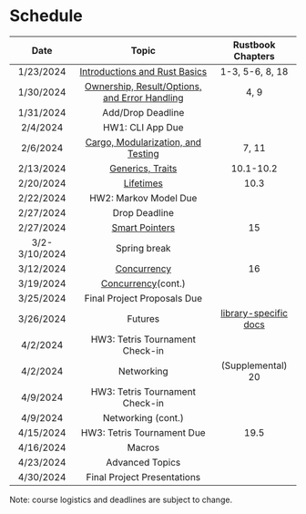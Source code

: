 # Schedule

|     Date      |                                                                 Topic                                                                 |                                      Rustbook Chapters                                       |
| :-----------: | :-----------------------------------------------------------------------------------------------------------------------------------: | :------------------------------------------------------------------------------------------: |
|   1/23/2024   |         [Introductions and Rust Basics](https://docs.google.com/presentation/d/1NhWXh2qgb6p87PsVmaAnrQYthtdTCugRxdLPwUMdVh8/)         |                                       1-3, 5-6, 8, 18                                        |
|   1/30/2024   | [Ownership, Result/Options, and Error Handling](https://docs.google.com/presentation/d/1xbY_a3U1OyAtUxUD7oaL7xoORyjFGQwB2LfnaQ68IV0/) |                                             4, 9                                             |
|   1/31/2024   |                                                           Add/Drop Deadline                                                           |                                                                                              |
|   2/4/2024    |                                                           HW1: CLI App Due                                                            |                                                                                              |
|   2/6/2024    |      [Cargo, Modularization, and Testing](https://docs.google.com/presentation/d/1SFtYVr5OItfE8PjBYTGVaFcnPIZGMwpLkDMG-_MMWLw/)       |                                            7, 11                                             |
|   2/13/2024   |               [Generics, Traits](https://docs.google.com/presentation/d/1U4ChCn9zZE2vLb87_hZTzP1S2VdUS7mmm6p7aRiQk90/)                |                                          10.1-10.2                                           |
|   2/20/2024   |                   [Lifetimes](https://docs.google.com/presentation/d/1QFBiEFNd6XDxEEXO3nugpZ0hwdsE2y43EY7N-8zF9-4/)                   |                                             10.3                                             |
|   2/22/2024   |                                                         HW2: Markov Model Due                                                         |                                                                                              |
|   2/27/2024   |                                                             Drop Deadline                                                             |                                                                                              |
|   2/27/2024   |                [Smart Pointers](https://docs.google.com/presentation/d/1SS6SxLO64SLMinTTIbeUcRmsFjzqZAk_20AwYwdLdys/)                 |                                              15                                              |
| 3/2-3/10/2024 |                                                             Spring break                                                              |                                                                                              |
|   3/12/2024   |          [Concurrency](https://docs.google.com/presentation/d/1ZJcDdDYQV6i71WPxcv1jGWeO-hH7pMYxC_-zvNg6qts/edit?usp=sharing)          |                                              16                                              |
|   3/19/2024   |      [Concurrency](https://docs.google.com/presentation/d/1ZJcDdDYQV6i71WPxcv1jGWeO-hH7pMYxC_-zvNg6qts/edit?usp=sharing)(cont.)       |                                                                                              |
|   3/25/2024   |                                                      Final Project Proposals Due                                                      |                                                                                              |
|   3/26/2024   |                                                                Futures                                                                | [library-specific docs](https://rust-lang.github.io/async-book/08_ecosystem/00_chapter.html) |
|   4/2/2024    |                                                    HW3: Tetris Tournament Check-in                                                    |                                                                                              |
|   4/2/2024    |                                                              Networking                                                               |                                      (Supplemental) 20                                       |
|   4/9/2024    |                                                    HW3: Tetris Tournament Check-in                                                    |                                                                                              |
|   4/9/2024    |                                                          Networking (cont.)                                                           |                                                                                              |
|   4/15/2024   |                                                      HW3: Tetris Tournament Due                                                       |                                             19.5                                             |
|   4/16/2024   |                                                                Macros                                                                 |                                                                                              |
|   4/23/2024   |                                                            Advanced Topics                                                            |                                                                                              |
|   4/30/2024   |                                                      Final Project Presentations                                                      |                                                                                              |

Note: course logistics and deadlines are subject to change.
